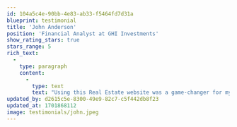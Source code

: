 ```yaml
---
id: 104a5c4e-90bb-4e83-ab33-f5464fd7d31a
blueprint: testimonial
title: 'John Anderson'
position: 'Financial Analyst at GHI Investments'
show_rating_stars: true
stars_range: 5
rich_text:
  -
    type: paragraph
    content:
      -
        type: text
        text: "Using this Real Estate website was a game-changer for my home buying journey. The platform's advanced search options allowed me to find properties that perfectly matched my requirements. Their agents were highly professional, responsive, and truly went above and beyond to ensure a seamless experience. Additionally, they introduced me to a skilled lawyer who handled all the legal aspects with utmost efficiency. I'm grateful for their support and would wholeheartedly recommend this platform to others."
updated_by: d2615c5e-8300-49e9-82c7-c5f442db8f23
updated_at: 1701868112
image: testimonials/john.jpeg
---
```

